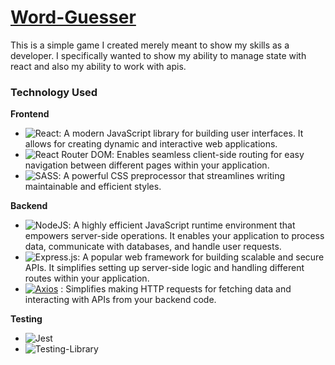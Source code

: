 # [Word-Guesser](https://word-guesser.org/)

This is a simple game I created merely meant to show my skills as a developer. I specifically wanted to show my ability to manage state with react and also my ability to work with apis.

### Technology Used

**Frontend**

+ ![React](https://img.shields.io/badge/react-%2320232a.svg?style=plastic&logo=react&logoColor=%2361DAFB): A modern JavaScript library for building user interfaces. It allows for creating dynamic and interactive web applications.
+ ![React Router DOM](https://img.shields.io/badge/React_Router-CA4245?style=plastic&logo=react-router&logoColor=white): Enables seamless client-side routing for easy navigation between different pages within your application.
+ ![SASS](https://img.shields.io/badge/SASS-hotpink.svg?style=plastic&logo=SASS&logoColor=white): A powerful CSS preprocessor that streamlines writing maintainable and efficient styles.

**Backend**

+ ![NodeJS](https://img.shields.io/badge/node.js-6DA55F?style=plastic&logo=node.js&logoColor=white): A highly efficient JavaScript runtime environment that empowers server-side operations. It enables your application to process data, communicate with databases, and handle user requests.
+ ![Express.js](https://img.shields.io/badge/express.js-%23404d59.svg?style=plastic&logo=express&logoColor=%2361DAFB): A popular web framework for building scalable and secure APIs. It simplifies setting up server-side logic and handling different routes within your application.
+ [![Axios](https://img.shields.io/badge/Axios-56A5FF?style=plastic&logo=axios&color=5A29E4)](https://axios-http.com/)
: Simplifies making HTTP requests for fetching data and interacting with APIs from your backend code.

**Testing**

+ ![Jest](https://img.shields.io/badge/Jest-56A5FF?style=plastic&logo=jest&color=C21325)
+ ![Testing-Library](https://img.shields.io/badge/-TestingLibrary-%23E33332?style=plastic&logo=testing-library&logoColor=white)






